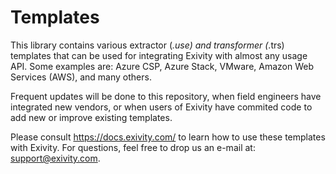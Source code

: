 Templates
=========

This library contains various extractor (*.use) and transformer (*.trs) templates that can be used for integrating Exivity with almost any usage API. Some examples are: Azure CSP, Azure Stack, VMware, Amazon Web Services (AWS), and many others.

Frequent updates will be done to this repository, when field engineers have integrated new vendors, or when users of Exivity have commited code to add new or improve existing templates.

Please consult https://docs.exivity.com/ to learn how to use these templates with Exivity. For questions, feel free to drop us an e-mail at: support@exivity.com.
